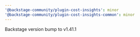 ```yaml
---
'@backstage-community/plugin-cost-insights': minor
'@backstage-community/plugin-cost-insights-common': minor
---
```


Backstage version bump to v1.41.1
